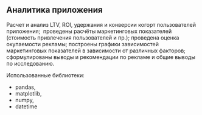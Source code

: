 ## Аналитика приложения

Расчет и анализ LTV, ROI, удержания и конверсии когорт пользователей приложения;  проведены расчёты маркетинговых показателей (стоимость привлечения пользователей и пр.); проведена оценка окупаемости рекламы; построены графики зависимостей маркетинговых показателей в зависимости от различных факторов; сформулированы выводы и рекомендации по рекламе и общие выводы по исследованию.

Использованные библиотеки:
* pandas,
* matplotlib,
* numpy,
* datetime 

